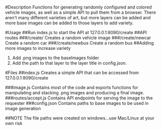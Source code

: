 #Description
Functions for generating randomly configured and colored vehicle images, as well as a simple API
to pull them from a browser.  There aren't many different varieties of art, but more layers can be added
and more base images can be added to those layers to add variety.

#Usage
##Run index.js to start the API at 127.0.0.1:8090/create
##API routes
###/create/
Creates a random vehicle image
###/create/newcar
Create a random car
###/create/newbus
Create a random bus
##Adding more images to increase variety
1. Add .png images to the baseImages folder
2. Add the path to that layer to the layer title in config.json.

#Files
##index.js
Creates a simple API that can be accessed from 127.0.0.1:8090/create


###image.js
Contains most of the code and exports functions for manipulating and stacking .png images and producing a final image.
###routes/accept.js
Contains API endpoints for serving the image to the requester
###config.json
Contains paths to base images to be used in image generation

##NOTE
The file paths were created on windows...use Mac/Linux at your own risk
